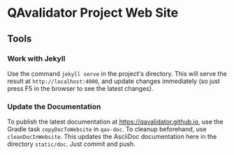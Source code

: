 # QAvalidator Project Web Site

## Tools

### Work with Jekyll

Use the command `jekyll serve` in the project's directory.
This will serve the result at `http://localhost:4000`,
and update changes immediately (so just press F5 in the browser to see the latest changes).


### Update the Documentation

To publish the latest documentation at https://qavalidator.github.io,
use the Gradle task `copyDocToWebsite` in `qav-doc`. To cleanup beforehand, use `cleanDocInWebsite`.
This updates the AsciiDoc documentation here in the directory `static/doc`.
Just commit and push.
